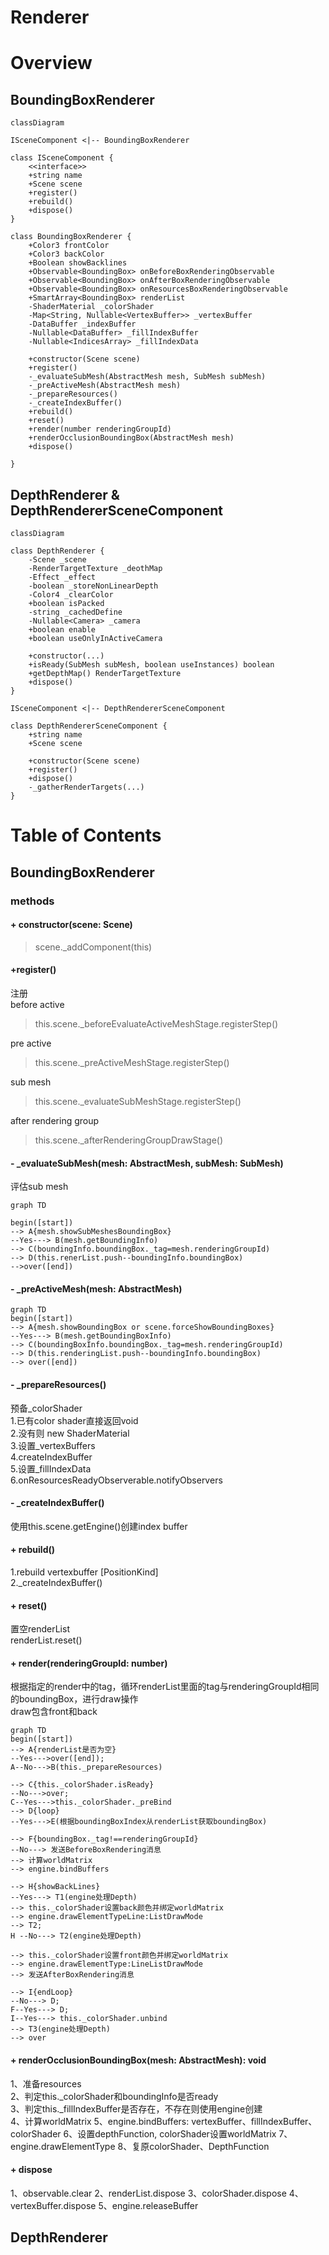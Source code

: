 # **Renderer**


# Overview
## BoundingBoxRenderer
```mermaid
classDiagram

ISceneComponent <|-- BoundingBoxRenderer

class ISceneComponent {
    <<interface>>
    +string name
    +Scene scene
    +register()
    +rebuild()
    +dispose()
}

class BoundingBoxRenderer {
    +Color3 frontColor
    +Color3 backColor
    +Boolean showBacklines
    +Observable<BoundingBox> onBeforeBoxRenderingObservable
    +Observable<BoundingBox> onAfterBoxRenderingObservable
    +Observable<BoundingBox> onResourcesBoxRenderingObservable
    +SmartArray<BoundingBox> renderList
    -ShaderMaterial _colorShader
    -Map<String, Nullable<VertexBuffer>> _vertexBuffer
    -DataBuffer _indexBuffer
    -Nullable<DataBuffer> _fillIndexBuffer
    -Nullable<IndicesArray> _fillIndexData

    +constructor(Scene scene)
    +register()
    -_evaluateSubMesh(AbstractMesh mesh, SubMesh subMesh)
    -_preActiveMesh(AbstractMesh mesh)
    -_prepareResources()
    -_createIndexBuffer()
    +rebuild()
    +reset()
    +render(number renderingGroupId)
    +renderOcclusionBoundingBox(AbstractMesh mesh)
    +dispose()

}
```

## DepthRenderer & DepthRendererSceneComponent
```mermaid
classDiagram

class DepthRenderer {
    -Scene _scene
    -RenderTargetTexture _deothMap
    -Effect _effect
    -boolean _storeNonLinearDepth
    -Color4 _clearColor
    +boolean isPacked
    -string _cachedDefine
    -Nullable<Camera> _camera
    +boolean enable
    +boolean useOnlyInActiveCamera

    +constructor(...)
    +isReady(SubMesh subMesh, boolean useInstances) boolean
    +getDepthMap() RenderTargetTexture
    +dispose()
}

ISceneComponent <|-- DepthRendererSceneComponent

class DepthRendererSceneComponent {
    +string name
    +Scene scene

    +constructor(Scene scene)
    +register()
    +dispose()
    -_gatherRenderTargets(...)
}

```

# Table of Contents
## BoundingBoxRenderer
### methods
#### \+ constructor(scene: Scene)
> scene._addComponent(this)

#### \+register()
注册  
before active  
> this.scene._beforeEvaluateActiveMeshStage.registerStep()  

pre active
> this.scene._preActiveMeshStage.registerStep()  

sub mesh  
> this.scene._evaluateSubMeshStage.registerStep()  

after rendering group  
> this.scene._afterRenderingGroupDrawStage()  

#### \- _evaluateSubMesh(mesh: AbstractMesh, subMesh: SubMesh)
评估sub mesh  
```mermaid
graph TD

begin([start])
--> A{mesh.showSubMeshesBoundingBox}
--Yes---> B(mesh.getBoundingInfo)
--> C(boundingInfo.boundingBox._tag=mesh.renderingGroupId)
--> D(this.renerList.push--boundingInfo.boundingBox)
-->over([end])

```

#### \- _preActiveMesh(mesh: AbstractMesh)
```mermaid
graph TD
begin([start])
--> A{mesh.showBoundingBox or scene.forceShowBoundingBoxes}
--Yes---> B(mesh.getBoundingBoxInfo)
--> C(boundingBoxInfo.boundingBox._tag=mesh.renderingGroupId)
--> D(this.renderingList.push--boundingInfo.boundingBox)
--> over([end])

```

#### \- _prepareResources()
预备_colorShader  
1.已有color shader直接返回void  
2.没有则 new ShaderMaterial  
3.设置_vertexBuffers  
4.createIndexBuffer  
5.设置_fillIndexData  
6.onResourcesReadyObserverable.notifyObservers

#### \- _createIndexBuffer()
使用this.scene.getEngine()创建index buffer

#### \+ rebuild()
1.rebuild vertexbuffer [PositionKind]  
2._createIndexBuffer()  

#### \+ reset()
置空renderList  
renderList.reset()

#### \+ render(renderingGroupId: number)
根据指定的render中的tag，循环renderList里面的tag与renderingGroupId相同的boundingBox，进行draw操作  
draw包含front和back

```mermaid
graph TD
begin([start])
--> A{renderList是否为空}
--Yes--->over([end]);
A--No--->B(this._prepareResources)

--> C{this._colorShader.isReady}
--No--->over;
C--Yes--->this._colorShader._preBind
--> D{loop}
--Yes--->E(根据boundingBoxIndex从renderList获取boundingBox)

--> F{boundingBox._tag!==renderingGroupId}
--No---> 发送BeforeBoxRendering消息
--> 计算worldMatrix
--> engine.bindBuffers

--> H{showBackLines}
--Yes---> T1(engine处理Depth)
--> this._colorShader设置back颜色并绑定worldMatrix
--> engine.drawElementTypeLine:ListDrawMode
--> T2;
H --No---> T2(engine处理Depth)

--> this._colorShader设置front颜色并绑定worldMatrix
--> engine.drawElementType:LineListDrawMode
--> 发送AfterBoxRendering消息

--> I{endLoop}
--No---> D;
F--Yes---> D; 
I--Yes---> this._colorShader.unbind
--> T3(engine处理Depth)
--> over
```

#### \+ renderOcclusionBoundingBox(mesh: AbstractMesh): void
1、准备resources  
2、判定this._colorShader和boundingInfo是否ready  
3、判定this._fillIndexBuffer是否存在，不存在则使用engine创建  
4、计算worldMatrix
5、engine.bindBuffers: vertexBuffer、fillIndexBuffer、colorShader
6、设置depthFunction, colorShader设置worldMatrix
7、engine.drawElementType
8、复原colorShader、DepthFunction

#### \+ dispose
1、observable.clear
2、renderList.dispose
3、colorShader.dispose
4、vertexBuffer.dispose
5、engine.releaseBuffer

## DepthRenderer